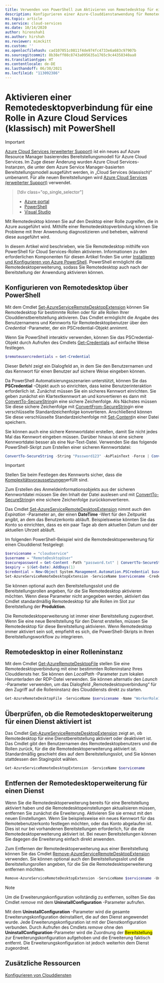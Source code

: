 ```yaml
---
title: Verwenden von PowerShell zum Aktivieren von Remotedesktop für eine Rolle
description: Konfigurieren einer Azure-Clouddienstanwendung für Remotedesktopverbindungen mithilfe der PowerShell
ms.topic: article
ms.service: cloud-services
ms.date: 10/14/2020
author: hirenshah1
ms.author: hirshah
ms.reviewer: mimckitt
ms.custom: ''
ms.openlocfilehash: cad107051c0811f4de974fc4733e6a683c97907b
ms.sourcegitcommit: 8b38eff08c8743a095635a1765c9c44358340aa8
ms.translationtype: HT
ms.contentlocale: de-DE
ms.lasthandoff: 06/30/2021
ms.locfileid: "113092386"
---
```

# <a name="enable-remote-desktop-connection-for-a-role-in-azure-cloud-services-classic-using-powershell"></a>Aktivieren einer Remotedesktopverbindung für eine Rolle in Azure Cloud Services (klassisch) mit PowerShell

> [!IMPORTANT]
> [Azure Cloud Services (erweiterter Support)](../cloud-services-extended-support/overview.md) ist ein neues auf Azure Resource Manager basierendes Bereitstellungsmodell für Azure Cloud Services. Im Zuge dieser Änderung wurden Azure Cloud Services-Instanzen, die unter dem Azure Service Manager-basierten Bereitstellungsmodell ausgeführt werden, in „Cloud Services (klassisch)“ umbenannt. Für alle neuen Bereitstellungen wird [Azure Cloud Services (erweiterter Support)](../cloud-services-extended-support/overview.md) verwendet.

> [!div class="op_single_selector"]
> * [Azure portal](cloud-services-role-enable-remote-desktop-new-portal.md)
> * [PowerShell](cloud-services-role-enable-remote-desktop-powershell.md)
> * [Visual Studio](cloud-services-role-enable-remote-desktop-visual-studio.md)

Mit Remotedesktop können Sie auf den Desktop einer Rolle zugreifen, die in Azure ausgeführt wird. Mithilfe einer Remotedesktopverbindung können Sie Probleme mit Ihrer Anwendung diagnostizieren und beheben, während diese ausgeführt wird.

In diesem Artikel wird beschrieben, wie Sie Remotedesktop mithilfe von PowerShell für Cloud Services-Rollen aktivieren. Informationen zu den erforderlichen Komponenten für diesen Artikel finden Sie unter [Installieren und Konfigurieren von Azure PowerShell](/powershell/azure/). PowerShell ermöglicht die Remotedesktoperweiterung, sodass Sie Remotedesktop auch nach der Bereitstellung der Anwendung aktivieren können.

## <a name="configure-remote-desktop-from-powershell"></a>Konfigurieren von Remotedesktop über PowerShell
Mit dem Cmdlet [Set-AzureServiceRemoteDesktopExtension](/powershell/module/servicemanagement/azure.service/set-azureserviceremotedesktopextension) können Sie Remotedesktop für bestimmte Rollen oder für alle Rollen Ihrer Clouddienstbereitstellung aktivieren. Das Cmdlet ermöglicht die Angabe des Benutzernamens und Kennworts für Remotedesktopbenutzer über den *Credential* -Parameter, der ein PSCredential-Objekt annimmt.

Wenn Sie PowerShell interaktiv verwenden, können Sie das PSCredential-Objekt durch Aufrufen des Cmdlets [Get-Credentials](/powershell/module/microsoft.powershell.security/get-credential) auf einfache Weise festlegen.

```powershell
$remoteusercredentials = Get-Credential
```

Dieser Befehl zeigt ein Dialogfeld an, in dem Sie den Benutzernamen und das Kennwort für einen Benutzer auf sichere Weise eingeben können.

Da PowerShell Automatisierungsszenarien unterstützt, können Sie das **PSCredential** -Objekt auch so einrichten, dass keine Benutzerinteraktion erforderlich ist. Zunächst müssen Sie ein sicheres Kennwort einrichten. Sie geben zunächst ein Klartextkennwort an und konvertieren es dann mit [ConvertTo-SecureString](/powershell/module/microsoft.powershell.security/convertto-securestring)in eine sichere Zeichenfolge. Als Nächstes müssen Sie diese sichere Zeichenfolge mit [ConvertFrom-SecureString](/powershell/module/microsoft.powershell.security/convertfrom-securestring)in eine verschlüsselte Standardzeichenfolge konvertieren. Anschließend können Sie diese verschlüsselte Standardzeichenfolge mit [Set-Content](/previous-versions/windows/it-pro/windows-powershell-1.0/ee176959(v=technet.10))in einer Datei speichern.

Sie können auch eine sichere Kennwortdatei erstellen, damit Sie nicht jedes Mal das Kennwort eingeben müssen. Darüber hinaus ist eine sichere Kennwortdatei besser als eine Nur-Text-Datei. Verwenden Sie das folgende PowerShell-Skript zum Erstellen einer sicheren Kennwortdatei:

```powershell
ConvertTo-SecureString -String "Password123" -AsPlainText -Force | ConvertFrom-SecureString | Set-Content "password.txt"
```

> [!IMPORTANT]
> Stellen Sie beim Festlegen des Kennworts sicher, dass die [Komplexitätsvoraussetzungen](/previous-versions/windows/it-pro/windows-server-2003/cc786468(v=ws.10))erfüllt sind.

Zum Erstellen des Anmeldeinformationsobjekts aus der sicheren Kennwortdatei müssen Sie den Inhalt der Datei auslesen und mit [ConvertTo-SecureString](/powershell/module/microsoft.powershell.security/convertto-securestring)in eine sichere Zeichenfolge zurückkonvertieren.

Das Cmdlet [Set-AzureServiceRemoteDesktopExtension](/powershell/module/servicemanagement/azure.service/set-azureserviceremotedesktopextension) nimmt auch den *Expiration* -Parameter an, der einen **DateTime** -Wert für den Zeitpunkt angibt, an dem das Benutzerkonto abläuft. Beispielsweise könnten Sie das Konto so einrichten, dass es ein paar Tage ab dem aktuellen Datum und der aktuellen Uhrzeit abläuft.

Im folgenden PowerShell-Beispiel wird die Remotedesktoperweiterung für einen Clouddienst festgelegt:

```powershell
$servicename = "cloudservice"
$username = "RemoteDesktopUser"
$securepassword = Get-Content -Path "password.txt" | ConvertTo-SecureString
$expiry = $(Get-Date).AddDays(1)
$credential = New-Object System.Management.Automation.PSCredential $username,$securepassword
Set-AzureServiceRemoteDesktopExtension -ServiceName $servicename -Credential $credential -Expiration $expiry
```
Sie können optional auch den Bereitstellungsslot und die Bereitstellungsrollen angeben, für die Sie Remotedesktop aktivieren möchten. Wenn diese Parameter nicht angegeben werden, aktiviert das Cmdlet standardmäßig Remotedesktop für alle Rollen im Slot zur Bereitstellung der **Produktion**.

Die Remotedesktoperweiterung ist immer einer Bereitstellung zugeordnet. Wenn Sie eine neue Bereitstellung für den Dienst erstellen, müssen Sie Remotedesktop für diese Bereitstellung aktivieren. Wenn Remotedesktop immer aktiviert sein soll, empfiehlt es sich, die PowerShell-Skripts in Ihren Bereitstellungsworkflow zu integrieren.

## <a name="remote-desktop-into-a-role-instance"></a>Remotedesktop in einer Rolleninstanz

Mit dem Cmdlet [Get-AzureRemoteDesktopFile](/powershell/module/servicemanagement/azure.service/get-azureremotedesktopfile) stellen Sie eine Remotedesktopverbindung mit einer bestimmten Rolleninstanz Ihres Clouddiensts her. Sie können den *LocalPath* -Parameter zum lokalen Herunterladen der RDP-Datei verwenden. Sie können alternativ den *Launch* -Parameter verwenden, um das Dialogfeld „Remotedesktopverbindung“ für den Zugriff auf die Rolleninstanz des Clouddiensts direkt zu starten.

```powershell
Get-AzureRemoteDesktopFile -ServiceName $servicename -Name "WorkerRole1_IN_0" -Launch
```

## <a name="check-if-remote-desktop-extension-is-enabled-on-a-service"></a>Überprüfen, ob die Remotedesktoperweiterung für einen Dienst aktiviert ist

Das Cmdlet [Get-AzureServiceRemoteDesktopExtension](/powershell/module/servicemanagement/azure.service/get-azureremotedesktopfile) zeigt an, ob Remotedesktop für eine Dienstbereitstellung aktiviert oder deaktiviert ist. Das Cmdlet gibt den Benutzernamen des Remotedesktopbenutzers und die Rollen zurück, für die die Remotedesktoperweiterung aktiviert ist. Standardmäßig geschieht dies auf dem Bereitstellungsslot, und Sie können stattdessen den Stagingslot wählen.

```powershell
Get-AzureServiceRemoteDesktopExtension -ServiceName $servicename
```

## <a name="remove-remote-desktop-extension-from-a-service"></a>Entfernen der Remotedesktoperweiterung für einen Dienst

Wenn Sie die Remotedesktoperweiterung bereits für eine Bereitstellung aktiviert haben und die Remotedesktopeinstellungen aktualisieren müssen, entfernen Sie zunächst die Erweiterung. Aktivieren Sie sie erneut mit den neuen Einstellungen. Wenn Sie beispielsweise ein neues Kennwort für das Remotebenutzerkonto festlegen möchten, oder das Konto abgelaufen ist. Dies ist nur bei vorhandenen Bereitstellungen erforderlich, für die die Remotedesktoperweiterung aktiviert ist. Bei neuen Bereitstellungen können Sie dagegen die Erweiterung einfach direkt anwenden.

Zum Entfernen der Remotedesktoperweiterung aus einer Bereitstellung können Sie das Cmdlet [Remove-AzureServiceRemoteDesktopExtension](/powershell/module/servicemanagement/azure.service/remove-azureserviceremotedesktopextension) verwenden. Sie können optional auch den Bereitstellungsslot und die Bereitstellungsrollen angeben, für die Sie die Remotedesktoperweiterung entfernen möchten.

```powershell
Remove-AzureServiceRemoteDesktopExtension -ServiceName $servicename -UninstallConfiguration
```

> [!NOTE]
> Um die Erweiterungskonfiguration vollständig zu entfernen, sollten Sie das Cmdlet *remove* mit dem **UninstallConfiguration** -Parameter aufrufen.
>
> Mit dem **UninstallConfiguration** -Parameter wird die gesamte Erweiterungskonfiguration deinstalliert, die auf den Dienst angewendet wurde. Jede Erweiterungskonfiguration ist mit der Dienstkonfiguration verbunden. Durch Aufrufen des Cmdlets *remove* ohne den **UninstallConfiguration**-Parameter wird die Zuordnung der <mark>Bereitstellung</mark> zur Erweiterungskonfiguration aufgehoben und die Erweiterung faktisch entfernt. Die Erweiterungskonfiguration ist jedoch weiterhin dem Dienst zugeordnet.

## <a name="additional-resources"></a>Zusätzliche Ressourcen

[Konfigurieren von Clouddiensten](cloud-services-how-to-configure-portal.md)